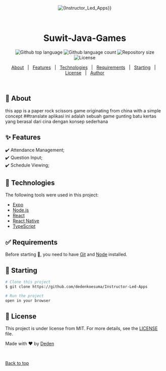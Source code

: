 <div align="center" id="top"> 
  <img src="./.github/app.gif" alt="{Instructor_Led_Apps}}" />

  &#xa0;

  <!-- <a href="https://{{app_url}}.netlify.app">Demo</a> -->
</div>

<h1 align="center">Suwit-Java-Games</h1>

<p align="center">
  <img alt="Github top language" src="https://img.shields.io/github/languages/top/dedenkoesuma/suwit-java-games?color=56BEB8">
  <img alt="Github language count" src="https://img.shields.io/github/languages/count/dedenkoesuma/suwit-java-games?color=56BEB8">
  <img alt="Repository size" src="https://img.shields.io/github/repo-size/dedenkoesuma/suwit-java-games?color=56BEB8">
  <img alt="License" src="https://img.shields.io/github/license/dedenkoesuma/suwit-java-games?color=56BEB8">
  <!-- <img alt="Github issues" src="https://img.shields.io/github/issues/{{github}}/{{repository}}?color=56BEB8" /> -->
  <!-- <img alt="Github forks" src="https://img.shields.io/github/forks/{{github}}/{{repository}}?color=56BEB8" /> -->
  <!-- <img alt="Github stars" src="https://img.shields.io/github/stars/{{github}}/{{repository}}?color=56BEB8" /> -->
</p>

<!-- Status -->

<!-- <h4 align="center"> 
	🚧  {{app_name}} 🚀 Under construction...  🚧
</h4> 

<hr> -->

<p align="center">
  <a href="#dart-about">About</a> &#xa0; | &#xa0; 
  <a href="#sparkles-features">Features</a> &#xa0; | &#xa0;
  <a href="#rocket-technologies">Technologies</a> &#xa0; | &#xa0;
  <a href="#white_check_mark-requirements">Requirements</a> &#xa0; | &#xa0;
  <a href="#checkered_flag-starting">Starting</a> &#xa0; | &#xa0;
  <a href="#memo-license">License</a> &#xa0; | &#xa0;
  <a href="https://github.com/dedenkoesuma" target="_blank">Author</a>
</p>

<br>

## :dart: About ##
this app is a paper rock scissors game originating from china with a simple concept 
##translate
aplikasi ini adalah sebuah game gunting batu kertas yang berasal dari cina dengan konsep sederhana 
## :sparkles: Features ##

:heavy_check_mark: Attendance Management;\
:heavy_check_mark: Question Input;\
:heavy_check_mark: Schedule Viewing;

## :rocket: Technologies ##

The following tools were used in this project:

- [Expo](https://expo.io/)
- [Node.js](https://nodejs.org/en/)
- [React](https://pt-br.reactjs.org/)
- [React Native](https://reactnative.dev/)
- [TypeScript](https://www.typescriptlang.org/)

## :white_check_mark: Requirements ##

Before starting :checkered_flag:, you need to have [Git](https://git-scm.com) and [Node](https://nodejs.org/en/) installed.

## :checkered_flag: Starting ##

```bash
# Clone this project
$ git clone https://github.com/dedenkoesuma/Instructor-Led-Apps

# Run the project
open in your browser

```

## :memo: License ##

This project is under license from MIT. For more details, see the [LICENSE](LICENSE) file.


Made with :heart: by <a href="https://github.com/dedenkoesuma" target="_blank">Deden</a>

&#xa0;

<a href="#top">Back to top</a>
